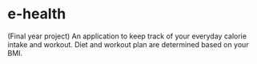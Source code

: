 # e-health

(Final year project)
An application to keep track of your everyday calorie intake and workout. Diet and workout plan are determined based on your BMI.
